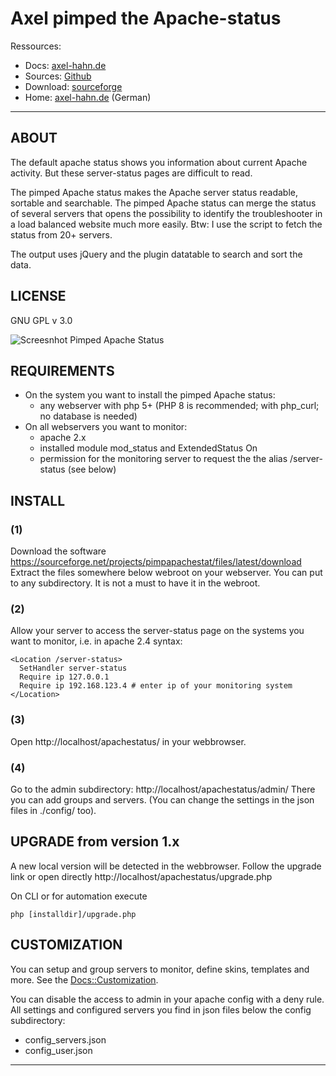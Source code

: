

# Axel pimped the Apache-status

Ressources:

  * Docs: [axel-hahn.de](https://www.axel-hahn.de/docs/apachestatus/index.htm)
  * Sources: [Github](https://github.com/axelhahn/pimped-apache-status/tree/master)
  * Download: [sourceforge](https://sourceforge.net/projects/pimpapachestat/files/latest/download)
  * Home: [axel-hahn.de](https://www.axel-hahn.de/apachestatus) (German)


---


## ABOUT

  The default apache status shows you information about current Apache 
  activity. But these server-status pages are difficult to read.

  The pimped Apache status makes the Apache server status readable,
  sortable and searchable. 
  The pimped Apache status can merge the status of several servers
  that opens the possibility to identify the troubleshooter in a
  load balanced website much more easily. 
  Btw: I use the script to fetch the status from 20+ servers.

  The output uses jQuery and the plugin datatable to search and
  sort the data.

  
## LICENSE
  GNU GPL v 3.0

![Screesnhot Pimped Apache Status](https://www.axel-hahn.de/assets/projects/pimped-apache-status/01-history-popup.png)

## REQUIREMENTS
  * On the system you want to install the pimped Apache status:
    - any webserver with php 5+ (PHP 8 is recommended; with php_curl; no database is needed)
  * On all webservers you want to monitor:
    - apache 2.x
    - installed module mod_status and ExtendedStatus On
    - permission for the monitoring server to request the the 
      alias /server-status (see below)


## INSTALL

### (1)
Download the software https://sourceforge.net/projects/pimpapachestat/files/latest/download
Extract the files somewhere below webroot on your webserver. You 
can put to any subdirectory. It is not a must to have it in the 
webroot.

### (2)
Allow your server to access the server-status page on the systems 
you want to monitor, i.e. in apache 2.4 syntax:

    <Location /server-status> 
      SetHandler server-status 
      Require ip 127.0.0.1
      Require ip 192.168.123.4 # enter ip of your monitoring system
    </Location>


### (3) 
Open http://localhost/apachestatus/ in your webbrowser.

### (4)
Go to the admin subdirectory: http://localhost/apachestatus/admin/
There you can add groups and servers.
(You can change the settings in the json files in ./config/ too).


## UPGRADE from version 1.x

A new local version will be detected in the webbrowser. Follow the
upgrade link or open directly
http://localhost/apachestatus/upgrade.php

On CLI or for automation execute 

    php [installdir]/upgrade.php

## CUSTOMIZATION

You can setup and group servers to monitor, define skins, templates and more.
See the [Docs::Customization](https://www.axel-hahn.de/docs/apachestatus/custom.htm).

You can disable the access to admin in your apache config with a deny rule.
All settings and configured servers you find in json files below the
config subdirectory:
 - config_servers.json
 - config_user.json


----------------------------------------------------------------------
